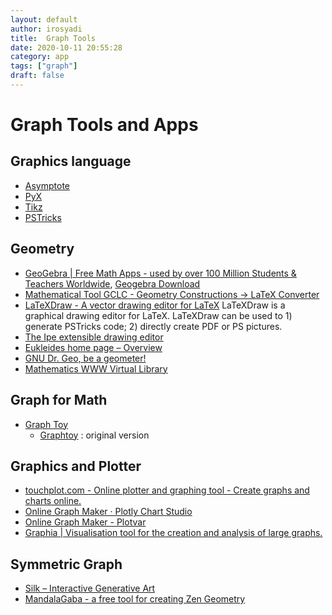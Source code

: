```yaml
---
layout: default
author: irosyadi
title:  Graph Tools
date: 2020-10-11 20:55:28
category: app
tags: ["graph"]
draft: false
---
```


# Graph Tools and Apps

## Graphics language 
- [Asymptote](https://asymptote.sourceforge.io/)
- [PyX](https://en.wikipedia.org/wiki/PyX_(vector_graphics_language))
- [Tikz](https://github.com/pgf-tikz/pgf)
- [PSTricks](https://en.wikipedia.org/wiki/PSTricks)

## Geometry
* [GeoGebra | Free Math Apps - used by over 100 Million Students & Teachers Worldwide](https://www.geogebra.org/), [Geogebra Download](https://wiki.geogebra.org/en/Reference:GeoGebra_Installation)
* [Mathematical Tool GCLC - Geometry Constructions -> LaTeX Converter](http://poincare.matf.bg.ac.rs/~janicic//gclc/) 
* [LaTeXDraw - A vector drawing editor for LaTeX](http://latexdraw.sourceforge.net/) LaTeXDraw is a graphical drawing editor for LaTeX. LaTeXDraw can be used to 1) generate PSTricks code; 2) directly create PDF or PS pictures. 
* [The Ipe extensible drawing editor](http://ipe.otfried.org/)
* [Eukleides home page – Overview](http://www.eukleides.org/overview.html)
* [GNU Dr. Geo, be a geometer!](http://www.drgeo.eu/)
* [Mathematics WWW Virtual Library](https://www.math.fsu.edu/Virtual/index.php?f=21)

## Graph for Math
- [Graph Toy](http://memorystomp.com/graphtoy/)
    - [Graphtoy](http://www.iquilezles.org/apps/graphtoy/) : original version
    


## Graphics and Plotter
- [touchplot.com - Online plotter and graphing tool - Create graphs and charts online.](https://touchplot.com/#)
- [Online Graph Maker · Plotly Chart Studio](https://chart-studio.plotly.com/create/#/)
- [Online Graph Maker - Plotvar](http://www.plotvar.com/index.php)
- [Graphia | Visualisation tool for the creation and analysis of large graphs.](https://graphia.app/)

## Symmetric Graph
- [Silk – Interactive Generative Art](http://weavesilk.com/)
- [MandalaGaba - a free tool for creating Zen Geometry](https://www.mandalagaba.com/)
